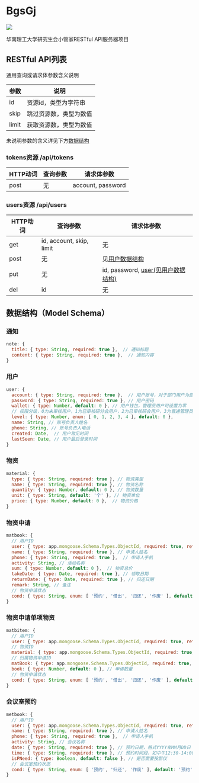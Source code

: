 # BgsGj

[![](https://img.shields.io/travis/Siubaak/BgsGj.svg?style=flat-square)](https://travis-ci.org/Siubaak/BgsGj)

华南理工大学研究生会小管家RESTful API服务器项目

## RESTful API列表

通用查询或请求体参数含义说明

| 参数      | 说明               |
| -------- | ------------------ |
| id       | 资源id，类型为字符串  |
| skip     | 跳过资源数，类型为数值 |
| limit    | 获取资源数，类型为数值 |

未说明参数的含义详见下方[数据结构](#数据结构model-schema)

### tokens资源 /api/tokens

| HTTP动词 | 查询参数 | 请求体参数         |
| ------- | ------- | ---------------- |
| post    | 无      | account, password |

### users资源 /api/users

| HTTP动词 | 查询参数                  | 请求体参数                                |
| ------- | ------------------------ | ---------------------------------------- |
| get     | id, account, skip, limit | 无                                       |
| post    | 无                       | 见[用户数据结构](#用户)                     |
| put     | 无                       | id, password, [user(见用户数据结构)](#用户) |
| del     | id                       | 无                                       |

## 数据结构（Model Schema）

### 通知

```js
note: {
  title: { type: String, required: true },  // 通知标题
  content: { type: String, required: true },  // 通知内容
}
```

### 用户

```js
user: {
  account: { type: String, required: true },  // 用户账号，对于部门用户为部门名称
  password: { type: String, required: true }, // 用户密码
  wallet: { type: Number, default: 0 }, // 用户钱包，管理员用户可设置为零
  // 权限分级，0为未审核用户，1为已审核研分会用户，2为已审核研会用户，3为普通管理员，4为超级管理员
  level: { type: Number, enum: [ 0, 1, 2, 3, 4 ], default: 0 },
  name: String, // 账号负责人姓名
  phone: String, // 账号负责人电话
  created: Date,  // 用户常见时间
  lastSeen: Date, // 用户最后登录时间
}
```

### 物资

```js
material: {
  type: { type: String, required: true }, // 物资类型
  name: { type: String, required: true }, // 物资名称
  quantity: { type: Number, default: 0 }, // 物资数量
  unit: { type: String, default: '个' }, // 物资单位
  price: { type: Number, default: 0 },  // 物资价格
}
```

### 物资申请

```js
matbook: {
  // 用户ID
  user: { type: app.mongoose.Schema.Types.ObjectId, required: true, ref: 'User' },
  name: { type: String, required: true }, // 申请人姓名
  phone: { type: String, required: true },  // 申请人手机
  activity: String, // 活动名称
  sum: { type: Number, default: 0 },  // 物资总价
  takeDate: { type: Date, required: true }, // 领取日期
  returnDate: { type: Date, required: true }, // 归还日期
  remark: String, // 备注
  // 物资申请状态
  cond: { type: String, enum: [ '预约', '借出', '归还', '作废' ], default: '预约' },
}
```

### 物资申请单项物资

```js
matbitem: {
  // 用户ID
  user: { type: app.mongoose.Schema.Types.ObjectId, required: true, ref: 'User' },
  // 物资ID
  material: { type: app.mongoose.Schema.Types.ObjectId, required: true, ref: 'Material' },
  // 归属物资申请ID
  matBook: { type: app.mongoose.Schema.Types.ObjectId, required: true, ref: 'Matbook' },
  book: { type: Number, default: 0 }, // 申请数量
  // 物资申请状态
  cond: { type: String, enum: [ '预约', '借出', '归还', '作废' ], default: '预约' },
}
```

### 会议室预约

```js
metbook: {
  // 用户ID
  user: { type: app.mongoose.Schema.Types.ObjectId, required: true, ref: 'User' },
  name: { type: String, required: true }, // 申请人姓名
  phone: { type: String, required: true },  // 申请人手机
  activity: String, // 会议名称
  date: { type: String, required: true }, // 预约日期，格式YYYY年MM月DD日
  time: { type: String, required: true }, // 预约时间段，如中午12:30-14:00，下午17:30-19:00
  isPNeed: { type: Boolean, default: false }, // 是否需要投影仪
  // 会议室预约状态
  cond: { type: String, enum: [ '预约', '归还', '作废' ], default: '预约' },
}
```